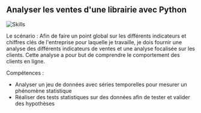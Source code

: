 ## Analyser les ventes d'une librairie avec Python
![Skills](https://skillicons.dev/icons?i=python)

Le scénario : Afin de faire un point global sur les différents indicateurs et chiffres clés de l'entreprise pour laquelle je travaille, je dois fournir une analyse des différents indicateurs de ventes et une analyse focalisée sur les clients. Cette analyse a pour but de comprendre le comportement des clients en ligne.

Compétences : 
- Analyser un jeu de données avec séries temporelles pour mesurer un phénomène statistique
- Réaliser des tests statistiques sur des données afin de tester et valider des hypothèses
